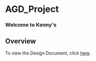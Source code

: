 # AGD_Project

### Welcome to Kenny's

## Overview

To view the Design Document, click 
[here](https://docs.google.com/document/d/18fyP_4DLadryM1rpx-E4aTTFhpRg8qVE3imM9cclT34/edit?usp=sharing).

